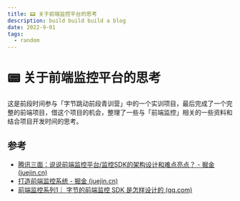 ```yaml
---
title: 📟 关于前端监控平台的思考
description: build build build a blog
date: 2022-9-01
tags:
  - random
---
```




# 📟 关于前端监控平台的思考

这是前段时间参与「字节跳动前段青训营」中的一个实训项目，最后完成了一个完整的前端项目，借这个项目的机会，整理了一些与「前端监控」相关的一些资料和结合项目开发时间的思考。





## 参考

+ [腾讯三面：说说前端监控平台/监控SDK的架构设计和难点亮点？ - 掘金 (juejin.cn)](https://juejin.cn/post/7108660942686126093)
+ [打造前端监控系统 - 掘金 (juejin.cn)](https://juejin.cn/post/6936977868173869063)
+ [前端监控系列1｜ 字节的前端监控 SDK 是怎样设计的 (qq.com)](https://mp.weixin.qq.com/s/-eEMSn2WpDiMbNSBgY3-pg)
